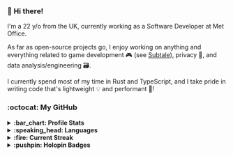 ### :wave: Hi there!

I'm a 22 y/o from the UK, currently working as a Software Developer at Met Office.

As far as open-source projects go, I enjoy working on anything and everything related to game development :video_game: (see [Subtale](https://github.com/subtalegames)), privacy :eyes:, and data analysis/engineering :card_file_box:.

I currently spend most of my time in Rust and TypeScript, and I take pride in writing code that's lightweight :bulb: and performant :muscle:!

### :octocat: My GitHub

<details>
  <summary><strong>:bar_chart: Profile Stats</strong></summary>
  <br />
  
  ![GitHub Stats](https://readme-stats.carr.sh/api?show_icons=true&username=lukecarr)
</details>

<details>
  <summary><strong>:speaking_head: Languages</strong></summary>
  <br />
  
  ![GitHub Languages](https://readme-stats.carr.sh/api/top-langs?layout=compact&hide_title=true&langs_count=10&username=lukecarr)
</details>

<details>
  <summary><strong>:fire: Current Streak</strong></summary>
  <br />
  
  ![GitHub Streak](https://streak-stats.demolab.com?user=lukecarr&hide_border=true)
</details>

<details>
  <summary><strong>:pushpin: Holopin Badges</strong></summary>
  <br />

  [![@lukecarr's Holopin board](https://holopin.me/lukecarr)](https://holopin.io/@lukecarr)
</details>
